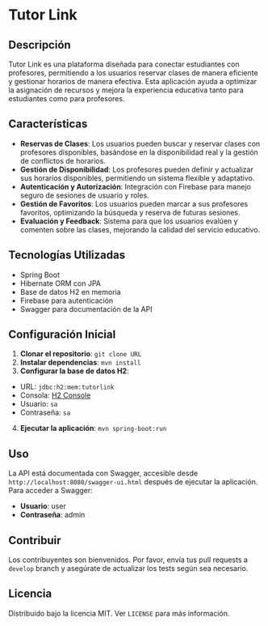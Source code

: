 # Tutor Link

## Descripción
Tutor Link es una plataforma diseñada para conectar estudiantes con profesores, permitiendo a los usuarios reservar clases de manera eficiente y gestionar horarios de manera efectiva. Esta aplicación ayuda a optimizar la asignación de recursos y mejora la experiencia educativa tanto para estudiantes como para profesores.

## Características
- **Reservas de Clases**: Los usuarios pueden buscar y reservar clases con profesores disponibles, basándose en la disponibilidad real y la gestión de conflictos de horarios.
- **Gestión de Disponibilidad**: Los profesores pueden definir y actualizar sus horarios disponibles, permitiendo un sistema flexible y adaptativo.
- **Autenticación y Autorización**: Integración con Firebase para manejo seguro de sesiones de usuario y roles.
- **Gestión de Favoritos**: Los usuarios pueden marcar a sus profesores favoritos, optimizando la búsqueda y reserva de futuras sesiones.
- **Evaluación y Feedback**: Sistema para que los usuarios evalúen y comenten sobre las clases, mejorando la calidad del servicio educativo.

## Tecnologías Utilizadas
- Spring Boot
- Hibernate ORM con JPA
- Base de datos H2 en memoria
- Firebase para autenticación
- Swagger para documentación de la API

## Configuración Inicial
1. **Clonar el repositorio**: `git clone URL`
2. **Instalar dependencias**: `mvn install`
3. **Configurar la base de datos H2**:
  - URL: `jdbc:h2:mem:tutorlink`
  - Consola: [H2 Console](http://localhost:8080/H2-console)
  - Usuario: `sa`
  - Contraseña: `sa`
4. **Ejecutar la aplicación**: `mvn spring-boot:run`

## Uso
La API está documentada con Swagger, accesible desde `http://localhost:8080/swagger-ui.html` después de ejecutar la aplicación. Para acceder a Swagger:
- **Usuario**: user
- **Contraseña**: admin

## Contribuir
Los contribuyentes son bienvenidos. Por favor, envía tus pull requests a `develop` branch y asegúrate de actualizar los tests según sea necesario.

## Licencia
Distribuido bajo la licencia MIT. Ver `LICENSE` para más información.
